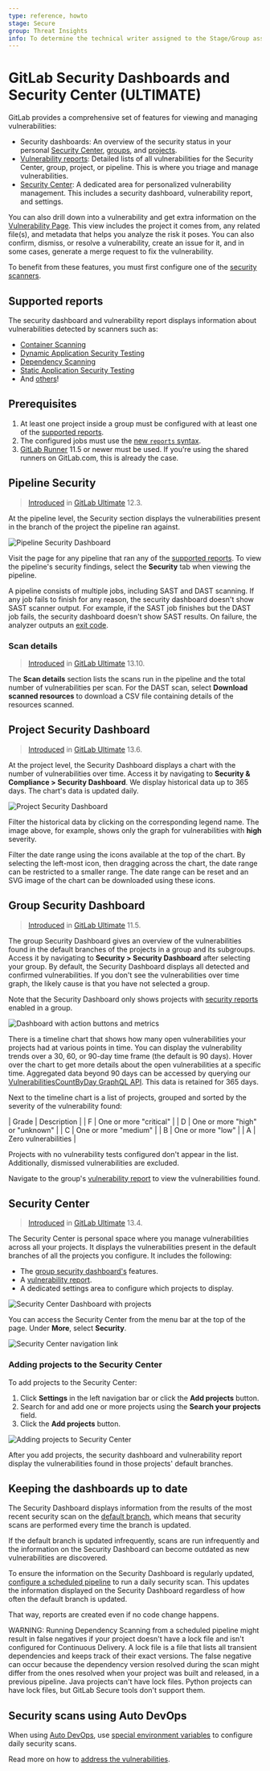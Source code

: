 ```yaml
---
type: reference, howto
stage: Secure
group: Threat Insights
info: To determine the technical writer assigned to the Stage/Group associated with this page, see https://about.gitlab.com/handbook/engineering/ux/technical-writing/#assignments
---
```


# GitLab Security Dashboards and Security Center **(ULTIMATE)**

GitLab provides a comprehensive set of features for viewing and managing vulnerabilities:

- Security dashboards: An overview of the security status in your personal [Security Center](#security-center), [groups](#group-security-dashboard), and
  [projects](#project-security-dashboard).
- [Vulnerability reports](../vulnerability_report/index.md): Detailed lists of all vulnerabilities for the Security Center, group, project, or
  pipeline. This is where you triage and manage vulnerabilities.
- [Security Center](#security-center): A dedicated area for personalized vulnerability management. This
  includes a security dashboard, vulnerability report, and settings.

You can also drill down into a vulnerability and get extra information on the
[Vulnerability Page](../vulnerabilities/index.md). This view includes the project it
comes from, any related file(s), and metadata that helps you analyze the risk it poses.
You can also confirm, dismiss, or resolve a vulnerability, create an issue for it,
and in some cases, generate a merge request to fix the vulnerability.

To benefit from these features, you must first configure one of the
[security scanners](../index.md).

## Supported reports

The security dashboard and vulnerability report displays information about vulnerabilities detected by scanners such as:

- [Container Scanning](../container_scanning/index.md)
- [Dynamic Application Security Testing](../dast/index.md)
- [Dependency Scanning](../dependency_scanning/index.md)
- [Static Application Security Testing](../sast/index.md)
- And [others](../index.md#security-scanning-tools)!

## Prerequisites

1. At least one project inside a group must be configured with at least one of
   the [supported reports](#supported-reports).
1. The configured jobs must use the [new `reports` syntax](../../../ci/pipelines/job_artifacts.md#artifactsreports).
1. [GitLab Runner](https://docs.gitlab.com/runner/) 11.5 or newer must be used.
   If you're using the shared runners on GitLab.com, this is already the case.

## Pipeline Security

> [Introduced](https://gitlab.com/gitlab-org/gitlab/-/issues/13496) in [GitLab Ultimate](https://about.gitlab.com/pricing/) 12.3.

At the pipeline level, the Security section displays the vulnerabilities present in the branch of
the project the pipeline ran against.

![Pipeline Security Dashboard](img/pipeline_security_dashboard_v13_10.png)

Visit the page for any pipeline that ran any of the [supported reports](#supported-reports). To view
the pipeline's security findings, select the **Security** tab when viewing the pipeline.

A pipeline consists of multiple jobs, including SAST and DAST scanning. If any job fails to finish
for any reason, the security dashboard doesn't show SAST scanner output. For example, if the SAST
job finishes but the DAST job fails, the security dashboard doesn't show SAST results. On failure,
the analyzer outputs an
[exit code](../../../development/integrations/secure.md#exit-code).

### Scan details

> [Introduced](https://gitlab.com/groups/gitlab-org/-/epics/3728) in [GitLab Ultimate](https://about.gitlab.com/pricing/) 13.10.

The **Scan details** section lists the scans run in the pipeline and the total number of
vulnerabilities per scan. For the DAST scan, select **Download scanned resources** to download a
CSV file containing details of the resources scanned.

## Project Security Dashboard

> [Introduced](https://gitlab.com/gitlab-org/gitlab/-/issues/235558) in [GitLab Ultimate](https://about.gitlab.com/pricing/) 13.6.

At the project level, the Security Dashboard displays a chart with the number of vulnerabilities over time.
Access it by navigating to **Security & Compliance > Security Dashboard**. We display historical
data up to 365 days. The chart's data is updated daily.

![Project Security Dashboard](img/project_security_dashboard_chart_v13_10.png)

Filter the historical data by clicking on the corresponding legend name. The image above, for example, shows
only the graph for vulnerabilities with **high** severity.

Filter the date range using the icons available at the top of the chart. By selecting the left-most icon, then dragging across the chart, the date range can be restricted to a smaller range. The date range can be reset and an SVG image of the chart can be downloaded using these icons. 

## Group Security Dashboard

> [Introduced](https://gitlab.com/gitlab-org/gitlab/-/issues/6709) in [GitLab Ultimate](https://about.gitlab.com/pricing/) 11.5.

The group Security Dashboard gives an overview of the vulnerabilities found in the default branches of the
projects in a group and its subgroups. Access it by navigating to **Security > Security Dashboard**
after selecting your group. By default, the Security Dashboard displays all detected and confirmed
vulnerabilities. If you don't see the vulnerabilities over time graph, the likely cause is that you
have not selected a group.

Note that the Security Dashboard only shows projects with
[security reports](#supported-reports)
enabled in a group.

![Dashboard with action buttons and metrics](img/group_security_dashboard_v13_3.png)

There is a timeline chart that shows how many open
vulnerabilities your projects had at various points in time. You can display the vulnerability
trends over a 30, 60, or 90-day time frame (the default is 90 days). Hover over the chart to get
more details about the open vulnerabilities at a specific time. Aggregated data beyond 90 days can be accessed by querying our [VulnerabilitiesCountByDay GraphQL API](../../../api/graphql/reference/index.md#vulnerabilitiescountbyday). This data is retained for 365 days.

Next to the timeline chart is a list of projects, grouped and sorted by the severity of the vulnerability found:

| Grade | Description |
| F | One or more "critical" |
| D | One or more "high" or "unknown" |
| C | One or more "medium" |
| B | One or more "low" |
| A | Zero vulnerabilities |

Projects with no vulnerability tests configured don't appear in the list. Additionally, dismissed
vulnerabilities are excluded.

Navigate to the group's [vulnerability report](../vulnerability_report/index.md) to view the vulnerabilities found.

## Security Center

> [Introduced](https://gitlab.com/groups/gitlab-org/-/epics/3426) in [GitLab Ultimate](https://about.gitlab.com/pricing/) 13.4.

The Security Center is personal space where you manage vulnerabilities across all your projects. It
displays the vulnerabilities present in the default branches of all the projects you configure. It includes
the following:

- The [group security dashboard's](#group-security-dashboard) features.
- A [vulnerability report](../vulnerability_report/index.md).
- A dedicated settings area to configure which projects to display.

![Security Center Dashboard with projects](img/security_center_dashboard_v13_4.png)

You can access the Security Center from the menu
bar at the top of the page. Under **More**, select **Security**.

![Security Center navigation link](img/security_center_dashboard_link_v12_4.png)

### Adding projects to the Security Center

To add projects to the Security Center:

1. Click **Settings** in the left navigation bar or click the **Add projects** button.
1. Search for and add one or more projects using the **Search your projects** field.
1. Click the **Add projects** button.

![Adding projects to Security Center](img/security_center_settings_v13_4.png)

After you add projects, the security dashboard and vulnerability report display the vulnerabilities
found in those projects' default branches.

## Keeping the dashboards up to date

The Security Dashboard displays information from the results of the most recent
security scan on the [default branch](../../project/repository/branches/default.md),
which means that security scans are performed every time the branch is updated.

If the default branch is updated infrequently, scans are run infrequently and the
information on the Security Dashboard can become outdated as new vulnerabilities
are discovered.

To ensure the information on the Security Dashboard is regularly updated,
[configure a scheduled pipeline](../../../ci/pipelines/schedules.md) to run a
daily security scan. This updates the information displayed on the Security
Dashboard regardless of how often the default branch is updated.

That way, reports are created even if no code change happens.

WARNING:
Running Dependency Scanning from a scheduled pipeline might result in false negatives if your
project doesn't have a lock file and isn't configured for Continuous Delivery. A lock file is a file
that lists all transient dependencies and keeps track of their exact versions. The false negative
can occur because the dependency version resolved during the scan might differ from the ones
resolved when your project was built and released, in a previous pipeline. Java projects can't have
lock files. Python projects can have lock files, but GitLab Secure tools don't support them.

## Security scans using Auto DevOps

When using [Auto DevOps](../../../topics/autodevops/index.md), use
[special environment variables](../../../topics/autodevops/customize.md#cicd-variables)
to configure daily security scans.

<!-- ## Troubleshooting

Include any troubleshooting steps that you can foresee. If you know beforehand what issues
one might have when setting this up, or when something is changed, or on upgrading, it's
important to describe those, too. Think of things that may go wrong and include them here.
This is important to minimize requests for support, and to avoid doc comments with
questions that you know someone might ask.

Each scenario can be a third-level heading, e.g. `### Getting error message X`.
If you have none to add when creating a doc, leave this section in place
but commented out to help encourage others to add to it in the future. -->

Read more on how to [address the vulnerabilities](../index.md#addressing-vulnerabilities).
